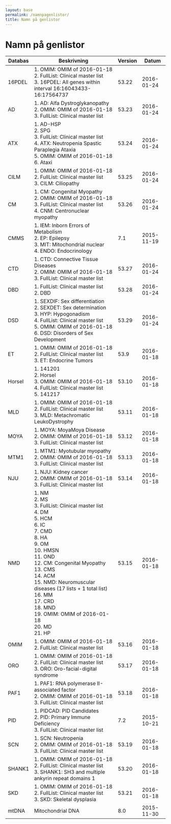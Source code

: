 ```yaml
---
layout: base
permalink: /namnpagenlistor/
title: Namn på genlistor
---
```


# Namn på genlistor

|Databas|Beskrivning|Version|Datum|
|---|---|---|---|
|16PDEL|1. OMIM: OMIM of 2016-01-18<br />2. FullList: Clinical master list<br />3. 16PDEL: All genes within interval 16:16043433-16:17564737<br />|53.22|2016-01-24|
|AD|1. AD: Alfa Dystroglykanopathy<br />2. OMIM: OMIM of 2016-01-18<br />3. FullList: Clinical master list<br />|53.23|2016-01-24|
|ATX|1. AD-HSP<br />2. SPG<br />3. FullList: Clinical master list<br />4. ATX: Neutropenia Spastic Paraplegia Ataxia<br />5. OMIM: OMIM of 2016-01-18<br />6. Ataxi<br />|53.24|2016-01-24|
|CILM|1. OMIM: OMIM of 2016-01-18<br />2. FullList: Clinical master list<br />3. CILM: Ciliopathy<br />|53.25|2016-01-24|
|CM|1. CM: Congenital Myopathy<br />2. OMIM: OMIM of 2016-01-18<br />3. FullList: Clinical master list<br />4. CNM: Centronuclear myopathy<br />|53.26|2016-01-24|
|CMMS|1. IEM: Inborn Errors of Metabolism<br />2. EP: Epilepsy<br />3. MIT: Mitochondrial nuclear<br />4. ENDO: Endocrinology<br />|7.1|2015-11-19|
|CTD|1. CTD: Connective Tissue Diseases<br />2. OMIM: OMIM of 2016-01-18<br />3. FullList: Clinical master list<br />|53.27|2016-01-24|
|DBD|1. FullList: Clinical master list<br />2. DBD<br />|53.28|2016-01-24|
|DSD|1. SEXDIF: Sex differentiation<br />2. SEXDET: Sex determination<br />3. HYP: Hypogonadism<br />4. FullList: Clinical master list<br />5. OMIM: OMIM of 2016-01-18<br />6. DSD: Disorders of Sex Development<br />|53.29|2016-01-24|
|ET|1. OMIM: OMIM of 2016-01-18<br />2. FullList: Clinical master list<br />3. ET: Endocrine Tumors<br />|53.9|2016-01-18|
|Horsel|1. 141201<br />2. Horsel<br />3. OMIM: OMIM of 2016-01-18<br />4. FullList: Clinical master list<br />5. 141217<br />|53.10|2016-01-18|
|MLD|1. OMIM: OMIM of 2016-01-18<br />2. FullList: Clinical master list<br />3. MLD: Metachromatic LeukoDystrophy<br />|53.11|2016-01-18|
|MOYA|1. MOYA: MoyaMoya Disease<br />2. OMIM: OMIM of 2016-01-18<br />3. FullList: Clinical master list<br />|53.12|2016-01-18|
|MTM1|1. MTM1: Myotubular myopathy<br />2. OMIM: OMIM of 2016-01-18<br />3. FullList: Clinical master list<br />|53.13|2016-01-18|
|NJU|1. NJU: Kidney cancer<br />2. OMIM: OMIM of 2016-01-18<br />3. FullList: Clinical master list<br />|53.14|2016-01-18|
|NMD|1. NM<br />2. MS<br />3. FullList: Clinical master list<br />4. DM<br />5. HCM<br />6. IC<br />7. CMD<br />8. HA<br />9. OM<br />10. HMSN<br />11. OND<br />12. CM: Congenital Myopathy<br />13. CMS<br />14. ACM<br />15. NMD: Neuromuscular diseases (17 lists + 1 total list)<br />16. MM<br />17. CRD<br />18. MND<br />19. OMIM: OMIM of 2016-01-18<br />20. MD<br />21. HP<br />|53.15|2016-01-18|
|OMIM|1. OMIM: OMIM of 2016-01-18<br />2. FullList: Clinical master list<br />|53.16|2016-01-18|
|ORO|1. OMIM: OMIM of 2016-01-18<br />2. FullList: Clinical master list<br />3. ORO: Oro-facial-digital syndrome<br />|53.17|2016-01-18|
|PAF1|1. PAF1: RNA polymerase II-associated factor<br />2. OMIM: OMIM of 2016-01-18<br />3. FullList: Clinical master list<br />|53.18|2016-01-18|
|PID|1. PIDCAD: PID Candidates<br />2. PID: Primary Immune Deficiency<br />3. FullList: Clinical master list<br />|7.2|2015-10-21|
|SCN|1. SCN: Neutropenia<br />2. OMIM: OMIM of 2016-01-18<br />3. FullList: Clinical master list<br />|53.19|2016-01-18|
|SHANK1|1. OMIM: OMIM of 2016-01-18<br />2. FullList: Clinical master list<br />3. SHANK1: SH3 and multiple ankyrin repeat domains 1<br />|53.20|2016-01-18|
|SKD|1. OMIM: OMIM of 2016-01-18<br />2. FullList: Clinical master list<br />3. SKD: Skeletal dysplasia<br />|53.21|2016-01-18|
|mtDNA|Mitochondrial DNA|8.0|2015-11-30|
